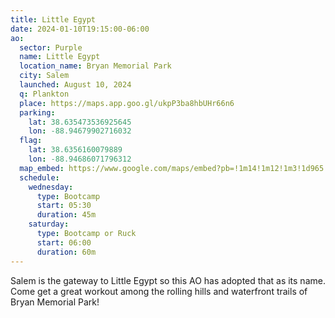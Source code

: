 ```yaml
---
title: Little Egypt
date: 2024-01-10T19:15:00-06:00
ao:
  sector: Purple
  name: Little Egypt
  location_name: Bryan Memorial Park
  city: Salem
  launched: August 10, 2024
  q: Plankton
  place: https://maps.app.goo.gl/ukpP3ba8hbUHr66n6
  parking:
    lat: 38.635473536925645
    lon: -88.94679902716032
  flag:
    lat: 38.6356160079889
    lon: -88.94686071796312
  map_embed: https://www.google.com/maps/embed?pb=!1m14!1m12!1m3!1d965.815826764785!2d-88.94707797695135!3d38.635492393402934!2m3!1f0!2f0!3f0!3m2!1i1024!2i768!4f13.1!5e1!3m2!1sen!2sus!4v1717020078736!5m2!1sen!2sus
  schedule:
    wednesday:
      type: Bootcamp
      start: 05:30
      duration: 45m
    saturday:
      type: Bootcamp or Ruck
      start: 06:00
      duration: 60m
---
```

Salem is the gateway to Little Egypt so this AO has adopted that as its name.
Come get a great workout among the rolling hills and waterfront trails of Bryan Memorial Park!

